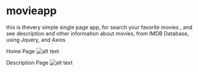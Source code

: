 # movieapp
this is thevery simple single page app, for search your favorite movies ,
and see description and other information about movies, from IMDB Database, using Jquery, and Axios

Home Page
![alt text](https://yadi.sk/i/jMELfDdV3XDv4L/2018-06-06_12-38-47.png)

Description Page
![alt text](https://yadi.sk/i/AptjCsSp3XDvGm)
